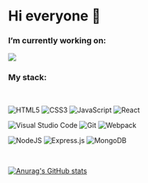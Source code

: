 # Hi everyone 👋


### I’m currently working on: 

<p >
    <img src="https://readme-typing-svg.demolab.com/?lines=%20–%20writing%20clean%20and%20clear%20code;%20–%20improving%20my%20skills;%20–%20learning%20new%20things;%20–%20living%20in%20winter%20where%20it's%20warm&font=Fira%20Code&width=460&height=45&color=2d9fff&vCenter=true&size=20&pause=1000" />
</p>


### My stack:
<br>

![HTML5](https://img.shields.io/badge/html5-%23E34F26.svg?style=for-the-badge&logo=html5&logoColor=white)   ![CSS3](https://img.shields.io/badge/css3-%231572B6.svg?style=for-the-badge&logo=css3&logoColor=white)   ![JavaScript](https://img.shields.io/badge/javascript-%23323330.svg?style=for-the-badge&logo=javascript&logoColor=%23F7DF1E)   ![React](https://img.shields.io/badge/react-%2320232a.svg?style=for-the-badge&logo=react&logoColor=%2361DAFB)

![Visual Studio Code](https://img.shields.io/badge/Visual%20Studio%20Code-0078d7.svg?style=for-the-badge&logo=visual-studio-code&logoColor=white)     ![Git](https://img.shields.io/badge/git-%23F05033.svg?style=for-the-badge&logo=git&logoColor=white)   ![Webpack](https://img.shields.io/badge/webpack-%238DD6F9.svg?style=for-the-badge&logo=webpack&logoColor=black) 
    
![NodeJS](https://img.shields.io/badge/node.js-6DA55F?style=for-the-badge&logo=node.js&logoColor=white)  	![Express.js](https://img.shields.io/badge/express.js-%23404d59.svg?style=for-the-badge&logo=express&logoColor=%2361DAFB)   ![MongoDB](https://img.shields.io/badge/MongoDB-%234ea94b.svg?style=for-the-badge&logo=mongodb&logoColor=white)


<br>

[![Anurag's GitHub stats](https://github-readme-stats.vercel.app/api?username=Olga-Mishareva&show_icons=true&theme=dark)](https://github.com/anuraghazra/github-readme-stats)



<!--
## Hi everyone 👋

### I’m currently working on 

- 🌱 writing clean and clear code.
- 😎 becoming a good web developer.
- 🏖 living in winter where it's warm.
-->
